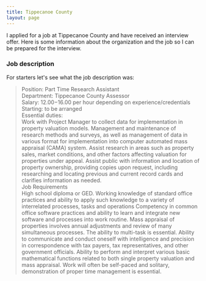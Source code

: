 ```yaml
---
title: Tippecanoe County
layout: page
---
```


I applied for a job at Tippecanoe County and have received an interview offer.
Here is some information about the organization and the job so I can be prepared
for the interview.

### Job description

For starters let's see what the job description was:

> Position: Part Time Research Assistant<br>
> Department: Tippecanoe County Assessor<br>
> Salary: $12.00-$16.00 per hour depending on experience/credentials<br>
> Starting: to be arranged<br>
> Essential duties:<br>
> Work with Project Manager to collect data for implementation in property
> valuation models. Management and maintenance of research methods and surveys,
> as well as management of data in various format for implementation into
> computer automated mass appraisal (CAMA) system. Assist research in areas such
> as property sales, market conditions, and other factors affecting valuation
> for properties under appeal. Assist public with information and location of
> property ownership, providing copies upon request, including researching and
> locating previous and current record cards and clarifies information as
> needed.<br>
> Job Requirements<br>
> High school diploma or GED. Working knowledge of standard office practices and
> ability to apply such knowledge to a variety of interrelated processes, tasks
> and operations Competency in common office software practices and ability to
> learn and integrate new software and processes into work routine. Mass
> appraisal of properties involves annual adjustments and review of many
> simultaneous processes. The ability to multi-task is essential. Ability to
> communicate and conduct oneself with intelligence and precision in
> correspondence with tax payers, tax representatives, and other government
> officials. Ability to perform and interpret various basic mathematical
> functions related to both single property valuation and mass appraisal. Work
> will often be self-paced and solitary, demonstration of proper time management
> is essential.
